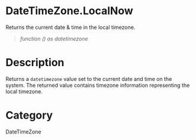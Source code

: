 ﻿# DateTimeZone.LocalNow
Returns the current date & time in the local timezone.
> _function () as datetimezone_
# Description 
Returns a <code>datetimezone</code> value set to the current date and time on the system. 
    The returned value contains timezone information representing the local timezone.
# Category 
DateTimeZone
